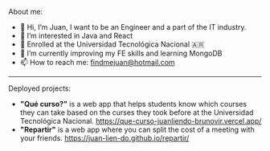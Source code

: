 About me:
- 👋 Hi, I’m Juan, I want to be an Engineer and a part of the IT industry.
- 👀 I’m interested in Java and React
- 📖 Enrolled at the Universidad Tecnológica Nacional 🇦🇷
- 🌱 I’m currently improving my FE skills and learning MongoDB
- 📫 How to reach me: findmejuan@hotmail.com
<hr/>

Deployed projects:

- <b>"Qué curso?"</b> is a web app that helps students know which courses they can take based on the curses they took before at the Universidad Tecnológica Nacional.
https://que-curso-juanliendo-brunovir.vercel.app/
- <b>"Repartir"</b> is a web app where you can split the cost of a meeting with your friends.
https://juan-lien-do.github.io/repartir/

<!---
juan-lien-do/juan-lien-do is a ✨ special ✨ repository because its `README.md` (this file) appears on your GitHub profile.
You can click the Preview link to take a look at your changes.
--->
